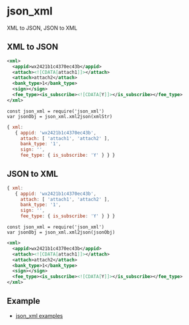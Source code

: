 # json_xml

XML to JSON, JSON to XML

## XML to JSON
``` xml
<xml>
  <appid>wx2421b1c4370ec43b</appid>
  <attach><![CDATA[attach1]]></attach>
  <attach>attach2</attach>
  <bank_type>1</bank_type>
  <sign></sign>
  <fee_type><is_subscribe><![CDATA[Y]]></is_subscribe></fee_type>
</xml>
```
```
const json_xml = require('json_xml')
var jsonObj = json_xml.xml2json(xmlStr)
```
``` js
{ xml:
   { appid: 'wx2421b1c4370ec43b',
     attach: [ 'attach1', 'attach2' ],
     bank_type: '1',
     sign: '',
     fee_type: { is_subscribe: 'Y' } } }
```

## JSON to XML
``` js
{ xml:
   { appid: 'wx2421b1c4370ec43b',
     attach: [ 'attach1', 'attach2' ],
     bank_type: '1',
     sign: '',
     fee_type: { is_subscribe: 'Y' } } }
```
```
const json_xml = require('json_xml')
var jsonObj = json_xml.xml2json(jsonObj)
```
``` xml
<xml>
  <appid>wx2421b1c4370ec43b</appid>
  <attach><![CDATA[attach1]]></attach>
  <attach>attach2</attach>
  <bank_type>1</bank_type>
  <sign></sign>
  <fee_type><is_subscribe><![CDATA[Y]]></is_subscribe></fee_type>
</xml>
```

## Example
+ [json_xml examples](https://github.com/ELSS-ZION/ueditor-for-node/tree/master/examples)